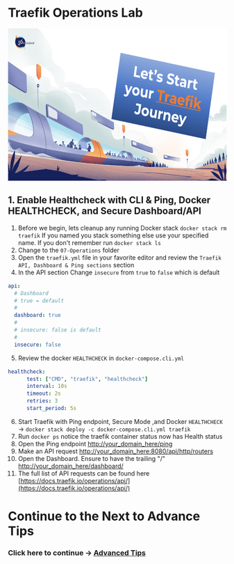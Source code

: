 # Traefik Operations Lab

<img src="../img/Traefik_training.png" alt="Traefik Logo" height="350"> 

## 1. Enable Healthcheck with CLI & Ping, Docker HEALTHCHECK, and Secure Dashboard/API
1. Before we begin, lets cleanup any running Docker stack `docker stack rm traefik` If you named you stack something else use your specified name. If you don't remember run `docker stack ls`
2. Change to the `07-Operations` folder
3. Open the `traefik.yml` file in your favorite editor and review the `Traefik API, Dashboard & Ping sections` section
4. In the API section Change `insecure` from `true` to `false` which is default

```yml
api:
  # Dashboard
  # true = default
  # 
  dashboard: true
  #
  # insecure: false is default
  #
  insecure: false
```

5. Review the docker `HEALTHCHECK` in `docker-compose.cli.yml`

```yml
healthcheck:
      test: ["CMD", "traefik", "healthcheck"]
      interval: 10s
      timeout: 2s
      retries: 3
      start_period: 5s
```

6.  Start Traefik with Ping endpoint, Secure Mode ,and Docker `HEALTHCHECK ` -> `docker stack deploy -c docker-compose.cli.yml traefik`
7.  Run `docker ps` notice the traefik container status now has Health status
8.  Open the Ping endpoint [http://your_domain_here/ping](http://traefik.localhost/ping)
9.  Make an API request [http://your_domain_here:8080/api/http/routers](http://traefik.localhost:8080/api/http/routers)
10. Open the Dashboard. Ensure to have the trailing "/" [http://your_domain_here/dashboard/](http://traefik.localhost/dashboard/)
11. The full list of API requests can be found here [https://docs.traefik.io/operations/api/](https://docs.traefik.io/operations/api/)


# Continue to the Next to Advance Tips

### Click here to continue -> [Advanced Tips](https://github.com/56kcloud/traefik-training/blob/master/08-Advanced-Tips/traefik-advanced-tips.md)
